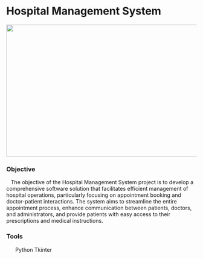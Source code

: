 <h1>Hospital Management System</h1> 

<img src="https://github.com/Selvi-Parasakthi-K/Hospital-Management-System-/assets/125342019/df35510e-f6dc-47cf-9218-db73ce720511" height="350px" width="550px" margin-left="400px"/>

<h3>Objective</h3>

  <p>&nbsp;&nbsp; The objective of the Hospital Management System project is to develop a comprehensive software solution that facilitates efficient management of hospital operations, particularly focusing on appointment booking and doctor-patient interactions. The system aims to streamline the entire appointment process, enhance communication between patients, doctors, and administrators, and provide patients with easy access to their prescriptions and medical instructions.</p>

<h3>Tools</h3>

<ul><p>Python Tkinter</p></ul>



